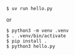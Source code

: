     $ uv run hello.py

or

    $ python3 -m venv .venv
    $ . .venv/bin/activate
    $ pip install .
    $ python3 hello.py 